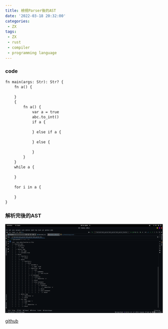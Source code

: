 ```yaml
---
title: 檢視Parser後的AST
date: '2022-03-18 20:32:00'
categories:
 - ZX
tags:
 - ZX
 - rust
 - compiler
 - programming language
---
```

### code
```
fn main(args: Str): Str? {
    fn a() {

    }
    {
        fn a() {
            var a = true
            abc.to_int()
            if a {

            } else if a {

            } else {
                
            }
        }
    }
    while a {
        
    }

    for i in a {
        
    }
}
```

### 解析完後的AST
![ast image](/image/ZX_ast.png)


[github](https://blog.xiaoxigua.art/)